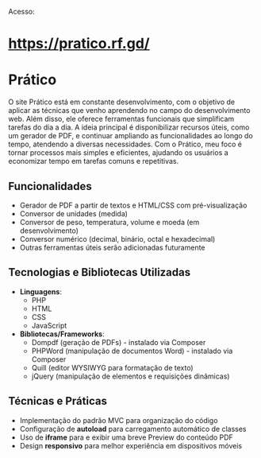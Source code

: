 Acesso:
# https://pratico.rf.gd/

<h1>Prático</h1>
<p>O site Prático está em constante desenvolvimento, com o objetivo de aplicar as técnicas que venho aprendendo no campo
    do desenvolvimento web. Além disso, ele oferece ferramentas funcionais que simplificam tarefas do dia a dia. A ideia
    principal é disponibilizar recursos úteis, como um gerador de PDF, e continuar ampliando as funcionalidades ao longo
    do tempo, atendendo a diversas necessidades. Com o Prático, meu foco é tornar processos mais simples e eficientes,
    ajudando os usuários a economizar tempo em tarefas comuns e repetitivas.</p>

<h2>Funcionalidades</h2>
<ul>
    <li>Gerador de PDF a partir de textos e HTML/CSS com pré-visualização</li>
    <li>Conversor de unidades (medida)</li>
    <li>Conversor de peso, temperatura, volume e moeda (em desenvolvimento)</li>
    <li>Conversor numérico (decimal, binário, octal e hexadecimal)</li>
    <li>Outras ferramentas úteis serão adicionadas futuramente</li>
</ul>

<h2>Tecnologias e Bibliotecas Utilizadas</h2>
<ul>
    <li><strong>Linguagens</strong>:
        <ul>
            <li>PHP</li>
            <li>HTML</li>
            <li>CSS</li>
            <li>JavaScript</li>
        </ul>
    </li>
    <li><strong>Bibliotecas/Frameworks</strong>:
        <ul>
            <li>Dompdf (geração de PDFs) - instalado via Composer</li>
            <li>PHPWord (manipulação de documentos Word) - instalado via Composer</li>
            <li>Quill (editor WYSIWYG para formatação de texto)</li>
            <li>jQuery (manipulação de elementos e requisições dinâmicas)</li>
        </ul>
    </li>
</ul>

<h2>Técnicas e Práticas</h2>
<ul>
    <li>Implementação do padrão MVC para organização do código</li>
    <li>Configuração de <strong>autoload</strong> para carregamento automático de classes</li>
    <li>Uso de <strong>iframe</strong> para e exibir uma breve Preview do conteúdo PDF</li>
    <li>Design <strong>responsivo</strong> para melhor experiência em dispositivos móveis</li>
</ul>
